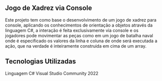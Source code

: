 ## Jogo de Xadrez via Console

Este projeto tem como base o desenvolvimento de um jogo de xadrez para console, aplicando os conhecimentos de orientação a objetos através da linguagem C#, a interação é feita exclusivamente via console e
os jogadores pode movimentar as peças como em um jogo de batalha naval onde é especificado os valores da linha e coluna de onde será executada a ação, que na verdade é inteiramente construida em cima de um array.

##
## Tecnologias Utilizadas
Linguagem C#
Visual Studio Community 2022
##
